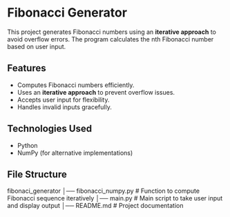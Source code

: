 # Fibonacci Generator

This project generates Fibonacci numbers using an **iterative approach** to avoid overflow errors. The program calculates the nth Fibonacci number based on user input.

## Features
- Computes Fibonacci numbers efficiently.
- Uses an **iterative approach** to prevent overflow issues.
- Accepts user input for flexibility.
- Handles invalid inputs gracefully.

## Technologies Used
- Python
- NumPy (for alternative implementations)

## File Structure
fibonaci_generator 
│── fibonacci_numpy.py # Function to compute Fibonacci sequence iteratively 
│── main.py # Main script to take user input and display output 
│── README.md # Project documentation
